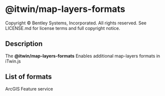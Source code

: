# @itwin/map-layers-formats

Copyright © Bentley Systems, Incorporated. All rights reserved. See LICENSE.md for license terms and full copyright notice.

## Description

The **@itwin/map-layers-formats** Enables additional map-layers formats in iTwin.js

## List of formats

ArcGIS Feature service
